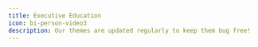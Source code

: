 ```yaml
---
title: Executive Education
icon: bi-person-video3
description: Our themes are updated regularly to keep them bug free!
---
```

